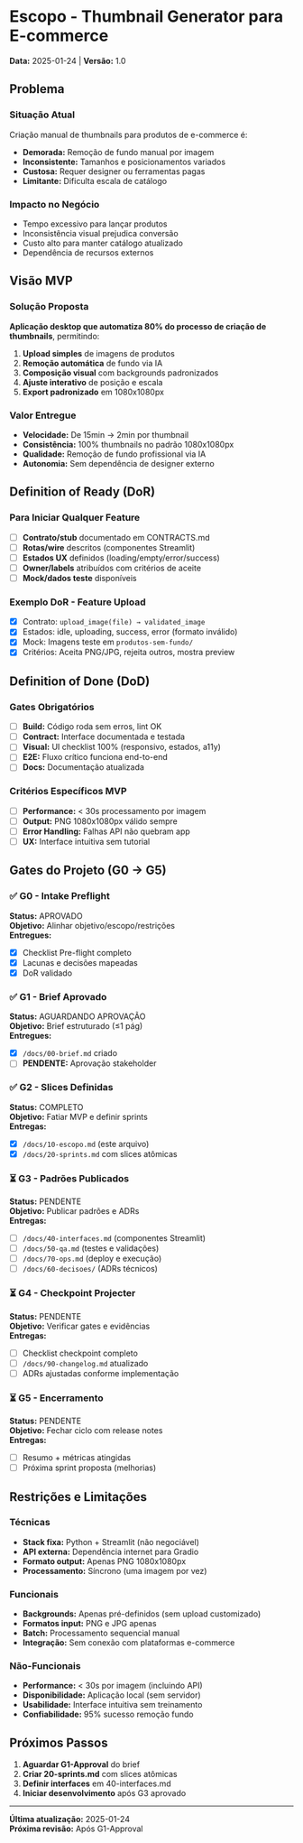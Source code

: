 # Escopo - Thumbnail Generator para E-commerce
**Data:** 2025-01-24 | **Versão:** 1.0

## Problema

### Situação Atual
Criação manual de thumbnails para produtos de e-commerce é:
- **Demorada:** Remoção de fundo manual por imagem
- **Inconsistente:** Tamanhos e posicionamentos variados
- **Custosa:** Requer designer ou ferramentas pagas
- **Limitante:** Dificulta escala de catálogo

### Impacto no Negócio
- Tempo excessivo para lançar produtos
- Inconsistência visual prejudica conversão
- Custo alto para manter catálogo atualizado
- Dependência de recursos externos

## Visão MVP

### Solução Proposta
**Aplicação desktop que automatiza 80% do processo de criação de thumbnails**, permitindo:

1. **Upload simples** de imagens de produtos
2. **Remoção automática** de fundo via IA
3. **Composição visual** com backgrounds padronizados
4. **Ajuste interativo** de posição e escala
5. **Export padronizado** em 1080x1080px

### Valor Entregue
- **Velocidade:** De 15min → 2min por thumbnail
- **Consistência:** 100% thumbnails no padrão 1080x1080px
- **Qualidade:** Remoção de fundo profissional via IA
- **Autonomia:** Sem dependência de designer externo

## Definition of Ready (DoR)

### Para Iniciar Qualquer Feature
- [ ] **Contrato/stub** documentado em CONTRACTS.md
- [ ] **Rotas/wire** descritos (componentes Streamlit)
- [ ] **Estados UX** definidos (loading/empty/error/success)
- [ ] **Owner/labels** atribuídos com critérios de aceite
- [ ] **Mock/dados teste** disponíveis

### Exemplo DoR - Feature Upload
- [x] Contrato: `upload_image(file) → validated_image`
- [x] Estados: idle, uploading, success, error (formato inválido)
- [x] Mock: Imagens teste em `produtos-sem-fundo/`
- [x] Critérios: Aceita PNG/JPG, rejeita outros, mostra preview

## Definition of Done (DoD)

### Gates Obrigatórios
- [ ] **Build:** Código roda sem erros, lint OK
- [ ] **Contract:** Interface documentada e testada
- [ ] **Visual:** UI checklist 100% (responsivo, estados, a11y)
- [ ] **E2E:** Fluxo crítico funciona end-to-end
- [ ] **Docs:** Documentação atualizada

### Critérios Específicos MVP
- [ ] **Performance:** < 30s processamento por imagem
- [ ] **Output:** PNG 1080x1080px válido sempre
- [ ] **Error Handling:** Falhas API não quebram app
- [ ] **UX:** Interface intuitiva sem tutorial

## Gates do Projeto (G0 → G5)

### ✅ G0 - Intake Preflight
**Status:** APROVADO  
**Objetivo:** Alinhar objetivo/escopo/restrições  
**Entregues:**
- [x] Checklist Pre-flight completo
- [x] Lacunas e decisões mapeadas
- [x] DoR validado

### ✅ G1 - Brief Aprovado
**Status:** AGUARDANDO APROVAÇÃO  
**Objetivo:** Brief estruturado (≤1 pág)  
**Entregues:**
- [x] `/docs/00-brief.md` criado
- [ ] **PENDENTE:** Aprovação stakeholder

### ✅ G2 - Slices Definidas
**Status:** COMPLETO  
**Objetivo:** Fatiar MVP e definir sprints  
**Entregas:**
- [x] `/docs/10-escopo.md` (este arquivo)
- [x] `/docs/20-sprints.md` com slices atômicas

### ⏳ G3 - Padrões Publicados
**Status:** PENDENTE  
**Objetivo:** Publicar padrões e ADRs  
**Entregas:**
- [ ] `/docs/40-interfaces.md` (componentes Streamlit)
- [ ] `/docs/50-qa.md` (testes e validações)
- [ ] `/docs/70-ops.md` (deploy e execução)
- [ ] `/docs/60-decisoes/` (ADRs técnicos)

### ⏳ G4 - Checkpoint Projecter
**Status:** PENDENTE  
**Objetivo:** Verificar gates e evidências  
**Entregas:**
- [ ] Checklist checkpoint completo
- [ ] `/docs/90-changelog.md` atualizado
- [ ] ADRs ajustadas conforme implementação

### ⏳ G5 - Encerramento
**Status:** PENDENTE  
**Objetivo:** Fechar ciclo com release notes  
**Entregas:**
- [ ] Resumo + métricas atingidas
- [ ] Próxima sprint proposta (melhorias)

## Restrições e Limitações

### Técnicas
- **Stack fixa:** Python + Streamlit (não negociável)
- **API externa:** Dependência internet para Gradio
- **Formato output:** Apenas PNG 1080x1080px
- **Processamento:** Síncrono (uma imagem por vez)

### Funcionais
- **Backgrounds:** Apenas pré-definidos (sem upload customizado)
- **Formatos input:** PNG e JPG apenas
- **Batch:** Processamento sequencial manual
- **Integração:** Sem conexão com plataformas e-commerce

### Não-Funcionais
- **Performance:** < 30s por imagem (incluindo API)
- **Disponibilidade:** Aplicação local (sem servidor)
- **Usabilidade:** Interface intuitiva sem treinamento
- **Confiabilidade:** 95% sucesso remoção fundo

## Próximos Passos

1. **Aguardar G1-Approval** do brief
2. **Criar 20-sprints.md** com slices atômicas
3. **Definir interfaces** em 40-interfaces.md
4. **Iniciar desenvolvimento** após G3 aprovado

---
**Última atualização:** 2025-01-24  
**Próxima revisão:** Após G1-Approval